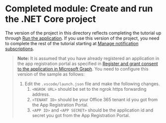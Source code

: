 # Completed module: Create and run the .NET Core project

The version of the project in this directory reflects completing the tutorial up through [Run the application](../../tutorial/06_run.md). If you use this version of the project, you need to complete the rest of the tutorial starting at [Manage notification subscriptions](../../tutorial/07_subscription-management.md).

> **Note:** It is assumed that you have already registered an application in the app registration portal as specified in [Register and grant consent to the application in Microsoft Graph](../../tutorial/02_create-app.md). You need to configure this version of the sample as follows:
>
> 1. Edit the `.vscode/launch.json` file and make the following changes.
>     1.  `<NGROK URL>` should be set to the ngrok https forwarding address.
>     1.  `<TENANT ID>` should be your Office 365 tenant id you got from the App Registration Portal.
>     1.  `<APP ID>` and `<APP SECRET>` should be the application id and secret you got from the App Registration Portal.
